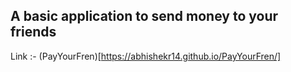 ## A basic application to send money to your friends

Link :- (PayYourFren)[https://abhishekr14.github.io/PayYourFren/]
